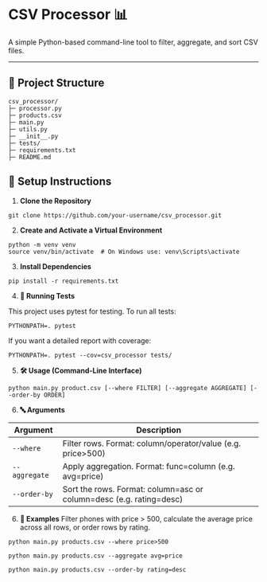 # CSV Processor 📊

A simple Python-based command-line tool to filter, aggregate, and sort CSV files.

---

## 📁 Project Structure

<!-- <pre><code> -->
```
csv_processor/
├─ processor.py
├─ products.csv
├─ main.py
├─ utils.py
├─ __init__.py
├─ tests/
├─ requirements.txt
├─ README.md
```
<!-- </code></pre> -->

## 🚀 Setup Instructions

1. **Clone the Repository**

```
git clone https://github.com/your-username/csv_processor.git
```

2. **Create and Activate a Virtual Environment**

```
python -m venv venv
source venv/bin/activate  # On Windows use: venv\Scripts\activate
```

3. **Install Dependencies**

```
pip install -r requirements.txt
```

4. **🧪 Running Tests**

This project uses pytest for testing. To run all tests:

```
PYTHONPATH=. pytest
```

If you want a detailed report with coverage:

```
PYTHONPATH=. pytest --cov=csv_processor tests/
```

5. **🛠️ Usage (Command-Line Interface)**

```
python main.py product.csv [--where FILTER] [--aggregate AGGREGATE] [--order-by ORDER]
```

6. **🔤 Arguments**

| Argument	| Description |
|-----------|-------------|
|`--where`	| Filter rows. Format: column/operator/value (e.g. price>500)|
|`--aggregate`| Apply aggregation. Format: func=column (e.g. avg=price)|
|`--order-by` | Sort the rows. Format: column=asc or column=desc (e.g. rating=desc)|

6. **🧾 Examples**
Filter phones with price > 500, calculate the average price across all rows, or order rows by rating.

```
python main.py products.csv --where price>500

python main.py products.csv --aggregate avg=price

python main.py products.csv --order-by rating=desc
```